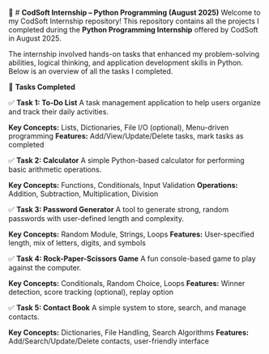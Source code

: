 💼 # **CodSoft Internship – Python Programming (August 2025)**
Welcome to my CodSoft Internship repository!
This repository contains all the projects I completed during the **Python Programming Internship** offered by CodSoft in August 2025.

The internship involved hands-on tasks that enhanced my problem-solving abilities, logical thinking, and application development skills in Python. Below is an overview of all the tasks I completed.

📝 **Tasks Completed**

✅ **Task 1: To-Do List**
A task management application to help users organize and track their daily activities.

**Key Concepts:** Lists, Dictionaries, File I/O (optional), Menu-driven programming
**Features:** Add/View/Update/Delete tasks, mark tasks as completed


✅ **Task 2: Calculator**
A simple Python-based calculator for performing basic arithmetic operations.

**Key Concepts:** Functions, Conditionals, Input Validation
**Operations:** Addition, Subtraction, Multiplication, Division


✅ **Task 3: Password Generator**
A tool to generate strong, random passwords with user-defined length and complexity.

**Key Concepts:** Random Module, Strings, Loops
**Features:** User-specified length, mix of letters, digits, and symbols


✅ **Task 4: Rock-Paper-Scissors Game**
A fun console-based game to play against the computer.

**Key Concepts:** Conditionals, Random Choice, Loops
**Features:** Winner detection, score tracking (optional), replay option


✅ **Task 5: Contact Book**
A simple system to store, search, and manage contacts.

**Key Concepts:** Dictionaries, File Handling, Search Algorithms
**Features:** Add/Search/Update/Delete contacts, user-friendly interface

